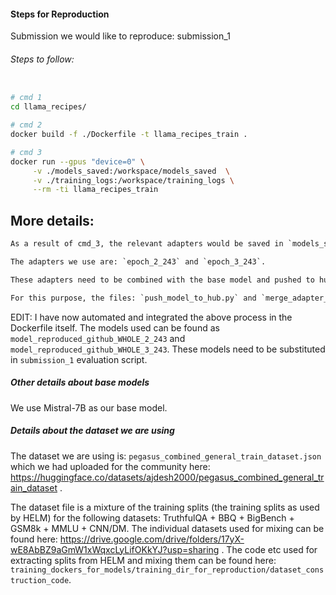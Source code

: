 #### Steps for Reproduction

Submission we would like to reproduce: submission_1

###### Steps to follow:
```bash

# cmd 1
cd llama_recipes/

# cmd 2
docker build -f ./Dockerfile -t llama_recipes_train .

# cmd 3
docker run --gpus "device=0" \
     -v ./models_saved:/workspace/models_saved  \
     -v ./training_logs:/workspace/training_logs \
     --rm -ti llama_recipes_train

```

## More details:
```txt
As a result of cmd_3, the relevant adapters would be saved in `models_saved/model_to_reproduce`.

The adapters we use are: `epoch_2_243` and `epoch_3_243`.

These adapters need to be combined with the base model and pushed to huggingface so that they can be used by the eval dockerfile.

For this purpose, the files: `push_model_to_hub.py` and `merge_adapter_into_base.py` can be used.
```
EDIT: I have now automated and integrated the above process in the Dockerfile itself.
The models used can be found as `model_reproduced_github_WHOLE_2_243` and `model_reproduced_github_WHOLE_3_243`.
These models need to be substituted in `submission_1` evaluation script.


##### Other details about base models
We use Mistral-7B as our base model.

##### Details about the dataset we are using
The dataset we are using is: `pegasus_combined_general_train_dataset.json` which we had uploaded for the community here: https://huggingface.co/datasets/ajdesh2000/pegasus_combined_general_train_dataset . 

The dataset file is a mixture of the training splits (the training splits as used by HELM) for the following datasets: TruthfulQA + BBQ + BigBench + GSM8k + MMLU + CNN/DM. The individual datasets used for mixing can be found here: https://drive.google.com/drive/folders/17yX-wE8AbBZ9aGmW1xWqxcLyLifOKkYJ?usp=sharing . 
The code etc used for extracting splits from HELM and mixing them can be found here: `training_dockers_for_models/training_dir_for_reproduction/dataset_construction_code`.



